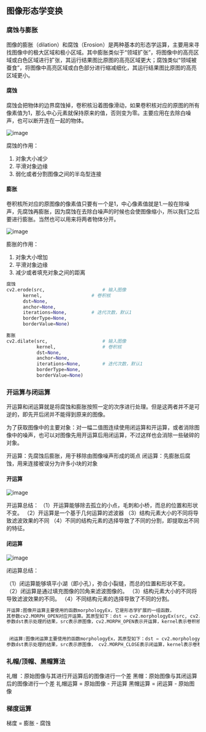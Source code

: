 ## 图像形态学变换

### 腐蚀与膨胀

图像的膨胀（dilation）和腐蚀（Erosion）是两种基本的形态学运算，主要用来寻找图像中的极大区域和极小区域。其中膨胀类似于“领域扩张”，将图像中的高亮区域或白色区域进行扩张，其运行结果图比原图的高亮区域更大；腐蚀类似“领域被蚕食”，将图像中高亮区域或白色部分进行缩减细化，其运行结果图比原图的高亮区域更小。

#### 腐蚀
腐蚀会把物体的边界腐蚀掉，卷积核沿着图像滑动，如果卷积核对应的原图的所有像素值为1，那么中心元素就保持原来的值，否则变为零。主要应用在去除白噪声，也可以断开连在一起的物体。

![image](https://user-images.githubusercontent.com/27406337/163762832-7048756f-ba64-4397-a7bd-4a9b8962d046.png)

腐蚀的作用：
1. 对象大小减少
2. 平滑对象边缘
3. 弱化或者分割图像之间的半岛型连接


#### 膨胀

卷积核所对应的原图像的像素值只要有一个是1，中心像素值就是1.一般在除噪声，先腐蚀再膨胀，因为腐蚀在去除白噪声的时候也会使图像缩小，所以我们之后要进行膨胀。当然也可以用来将两者物体分开。

![image](https://user-images.githubusercontent.com/27406337/163762930-9785843c-f43b-4b98-a6d9-7a4ae182d805.png)


膨胀的作用：
1. 对象大小增加
2. 平滑对象边缘
3. 减少或者填充对象之间的距离

```python
腐蚀
cv2.erode(src,                     # 输入图像
      kernel,                  # 卷积核
      dst=None,
      anchor=None,
      iterations=None,         # 迭代次数，默认1
      borderType=None,
      borderValue=None)
 
膨胀
cv2.dilate(src,                    # 输入图像
           kernel,                 # 卷积核
           dst=None,
           anchor=None,
           iterations=None,        # 迭代次数，默认1
           borderType=None,
           borderValue=None)
```

### 开运算与闭运算

开运算和闭运算就是将腐蚀和膨胀按照一定的次序进行处理。但是这两者并不是可逆的，即先开后闭并不能得到原来的图像。

为了获取图像中的主要对象：对一幅二值图连续使用闭运算和开运算，或者消除图像中的噪声，也可以对图像先用开运算后用闭运算，不过这样也会消除一些破碎的对象。

开运算：先腐蚀后膨胀，用于移除由图像噪声形成的斑点
闭运算：先膨胀后腐蚀，用来连接被误分为许多小块的对象

#### 开运算

![image](https://user-images.githubusercontent.com/27406337/163763120-2a5dd990-c415-4208-98d6-faef6a300ddd.png)

开运算总结：
（1）开运算能够除去孤立的小点，毛刺和小桥，而总的位置和形状不变。
（2）开运算是一个基于几何运算的滤波器
（3）结构元素大小的不同将导致滤波效果的不同
（4）不同的结构元素的选择导致了不同的分割，即提取出不同的特征。


#### 闭运算

![image](https://user-images.githubusercontent.com/27406337/163763164-f2cc606b-bbc6-4d20-a82f-3f36df21418e.png)

闭运算总结：

（1）闭运算能够填平小湖（即小孔），弥合小裂缝，而总的位置和形状不变。
（2）闭运算是通过填充图像的凹角来滤波图像的。
（3）结构元素大小的不同将导致滤波效果的不同。
（4）不同结构元素的选择导致了不同的分割。

```python
开运算:图像开运算主要使用的函数morphologyEx，它是形态学扩展的一组函数，
其参数cv2.MORPH_OPEN对应开运算。其原型如下：dst = cv2.morphologyEx(src, cv2.MORPH_OPEN, kernel)
参数dst表示处理的结果，src表示原图像，cv2.MORPH_OPEN表示开运算，kernel表示卷积核
 
 
 闭运算:图像闭运算主要使用的函数morphologyEx，其原型如下：dst = cv2.morphologyEx(src, cv2.MORPH_CLOSE, kernel)
参数dst表示处理的结果，src表示原图像， cv2.MORPH_CLOSE表示闭运算，kernel表示卷积核
```

### 礼帽/顶帽、黑帽算法

礼帽 ：原始图像与其进行开运算后的图像进行一个差
黑帽：原始图像与其闭运算后的图像进行一个差
礼帽运算   =  原始图像   -  开运算
黑帽运算   =  闭运算  -  原始图像

### 梯度运算

梯度 = 膨胀 - 腐蚀
